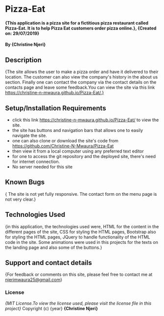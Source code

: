 # Pizza-Eat
#### {This application is a pizza site for a fictitious pizza restaurant called Pizza-Eat. It is to help Pizza Eat customers order pizza online.}, {Created on: 29/07/2019}
#### By **{Christine Njeri}**
## Description
{The site allows the user to make a pizza order and have it delivered to their location. The customer can also view the company's history in the about us section. Finally one can contact the company via the contact details on the contacts page and leave some feedback.You can view the site via this link https://christine-n-mwaura.github.io/Pizza-Eat/.}
## Setup/Installation Requirements
* click this link https://christine-n-mwaura.github.io/Pizza-Eat/ to view the site.
* the site has buttons and navigation bars that allows one to easily navigate the site.
* one can also clone or download the site's code from https://github.com/Christine-N-Mwaura/Pizza-Eat
* then view it from a local computer using any preferred text editor
* for one to access the git repository and the deployed site, there's need for internet connection.
* No server needed for this site


## Known Bugs
{ The site is not yet fully responsive.
  The contact form on the menu page is not very clear.}
## Technologies Used
{in this application, the technologies used were,
  HTML for the content in the different pages of the site,
  CSS for styling the HTML pages,
  Bootstrap also for styling the HTML pages,
  JQuery to handle functionality of the HTML code in the site.
Some animations were used in this projects for the texts on the landing page and also some of the buttons.}
## Support and contact details
{For feedback or comments on this site, please feel free to contact me at njerimwaura25@gmail.com}
### License
*{MIT License.To view the license used, please visit the license file in this project}*
Copyright (c) {year} **{Christine Njeri}**

